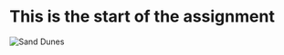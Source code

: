 # This is the start of the assignment
![Sand Dunes](https://cdn.pixabay.com/photo/2024/09/03/18/03/desert-9019840_1280.jpg)
